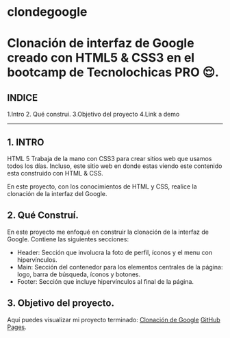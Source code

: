 # clondegoogle
# Clonación de interfaz de Google creado con HTML5  &amp; CSS3 en el bootcamp de Tecnolochicas PRO 😌.

## INDICE
1.Intro
2. Qué construi.
3.Objetivo del proyecto
4.Link a demo


****************

##   1. INTRO

HTML 5 Trabaja de la mano con CSS3 para crear sitios web que usamos todos los días. Incluso, este sitio web en donde estas viendo este contenido  esta construido con HTML & CSS.

En este proyecto, con los conocimientos de HTML y CSS, realice la clonación de la interfaz del Google.


##   2. Qué Construí.

En este proyecto me enfoqué en construir la clonación de la interfaz de Google.
Contiene las siguientes secciones:

* Header: Sección que involucra la foto de perfil, íconos y el menu con hipervínculos.
* Main: Sección del contenedor para los elementos centrales de la página: logo, barra de búsqueda, íconos y botones.
* Footer: Sección que incluye hipervínculos al final de la página.

##    3. Objetivo del proyecto.

Aquí puedes visualizar mi proyecto terminado: [Clonación de Google](https://stately-sundae-2bf232.netlify.app/)
[GitHub Pages](https://pages.github.com/).


